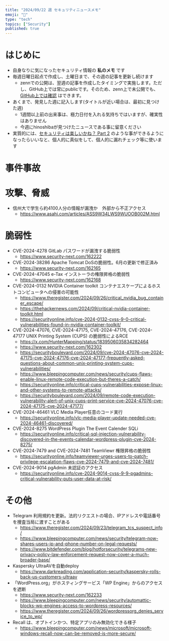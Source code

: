 ```yaml
---
title: "2024/09/22 週 セキュリティニュースメモ"
emoji: "🔖"
type: "tech"
topics: ["Security"]
published: true
---
```


# はじめに
* 自身なりに気になったセキュリティ情報の **私のメモ** です
* 毎週日曜日起点で作成し、土曜日まで、その週の記事を更新し続けます
    * zennでの公開は、翌週の記事を作成したタイミングで実施します。ただし、GitHub上では常にpublicです。そのため、zenn上で未公開でも、[GitHub上では確認](https://github.com/hinoshiba/zenn.dev/tree/main/articles) はできます。
* あくまで、発見した週に記入します(タイトルが近い場合は、最初に見つけた週)
    * 1週間以上前の出来事は、極力日付を入れる気持ちではいますが、確実性はありません
    * 今週にhinoshibaが見つけたニュースである事に留意ください
* 実質的には、[セキュリティは楽しいかね？ Part 2](https://negi.hatenablog.com/) のような事ができるようになったらいいなと、個人的に真似をして、個人的に漏れチェック等に使います

# 事件事故

# 攻撃、脅威

* 信州大で学生ら約4100人分の情報が漏洩か　外部から不正アクセス
    * https://www.asahi.com/articles/ASS9W34LWS9WUOOB002M.html

# 脆弱性

* CVE-2024-4278 GitLab パスワードが漏洩する脆弱性
    * https://www.security-next.com/162222
* CVE-2024-38286 Apache Tomcat DoSの脆弱性。6月の更新で修正済み
    * https://www.security-next.com/162165
* CVE-2024-47045 e-Tax インストーラの権限昇格の脆弱性
    * https://www.security-next.com/162168
* CVE-2024-0132 NVIDIA Container toolkit コンテナエスケープによるホストコンピュータへの侵害の可能性
    * https://www.theregister.com/2024/09/26/critical_nvidia_bug_container_escape/
    * https://thehackernews.com/2024/09/critical-nvidia-container-toolkit.html
    * https://securityonline.info/cve-2024-0132-cvss-9-0-critical-vulnerabilities-found-in-nvidia-container-toolkit/
* CVE-2024-47076, CVE-2024-47175, CVE-2024-47176, CVE-2024-47177 UNIX Printing System (CUPS) の脆弱性によるRCE
    * https://x.com/HunterMapping/status/1839506035834282464
    * https://www.security-next.com/162302
    * https://securityboulevard.com/2024/09/cve-2024-47076-cve-2024-47175-cve-2024-47176-cve-2024-47177-frequently-asked-questions-about-common-unix-printing-system-cups-vulnerabilities/
    * https://www.bleepingcomputer.com/news/security/cups-flaws-enable-linux-remote-code-execution-but-theres-a-catch/
    * https://securityonline.info/critical-cups-vulnerabilities-expose-linux-and-other-systems-to-remote-attacks/
    * https://securityboulevard.com/2024/09/remote-code-execution-vulnerability-alert-of-unix-cups-print-service-cve-2024-47076-cve-2024-47175-cve-2024-47177/
* CVE-2024-46461 VLC Media Player任意のコード実行
    * https://securityonline.info/vlc-media-player-update-needed-cve-2024-46461-discovered/
* CVE-2024-8275 WordPress Plugin The Event Calender SQLi
    * https://securityonline.info/critical-sql-injection-vulnerability-discovered-in-the-events-calendar-wordpress-plugin-cve-2024-8275/
* CVE-2024-7479 and CVE-2024-7481 TeamViewr 権限昇格の脆弱性
    * https://securityonline.info/teamviewer-urges-users-to-patch-privilege-escalation-flaws-cve-2024-7479-and-cve-2024-7481/
* CVE-2024-9014 pgAdmin 未認証のアクセス
    * https://securityonline.info/cve-2024-9014-cvss-9-9-pgadmins-critical-vulnerability-puts-user-data-at-risk/
# その他

* Telegram 利用規約を更新。法的リクエストの場合、IPアドレスや電話番号を捜査当局に渡すことがある
    * https://www.theregister.com/2024/09/23/telegram_tcs_suspect_info/
    * https://www.bleepingcomputer.com/news/security/telegram-now-shares-users-ip-and-phone-number-on-legal-requests/
    * https://www.bitdefender.com/blog/hotforsecurity/telegrams-new-privacy-policy-law-enforcement-request-now-cover-a-much-broader-base/
* Kaspersky UltraAVを自動deploy
    * https://www.darkreading.com/application-security/kaspersky-rolls-back-us-customers-ultraav
* 「WordPress.org」がホスティングサービス「WP Engine」からのアクセスを遮断
    * https://www.security-next.com/162233
    * https://www.bleepingcomputer.com/news/security/automattic-blocks-wp-engines-access-to-wordpress-resources/
    * https://www.theregister.com/2024/09/26/wordpressorg_denies_service_to_wp/
* Recall は、オプトインかつ、特定アプリのみ無効化できる様子
    * https://www.bleepingcomputer.com/news/microsoft/microsoft-windows-recall-now-can-be-removed-is-more-secure/
